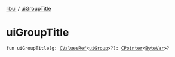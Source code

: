 [libui](index.md) / [uiGroupTitle](./ui-group-title.md)

# uiGroupTitle

`fun uiGroupTitle(g: `[`CValuesRef`](../kotlinx.cinterop/-c-values-ref/index.md)`<`[`uiGroup`](ui-group.md)`>?): `[`CPointer`](../kotlinx.cinterop/-c-pointer/index.md)`<`[`ByteVar`](../kotlinx.cinterop/-byte-var.md)`>?`
